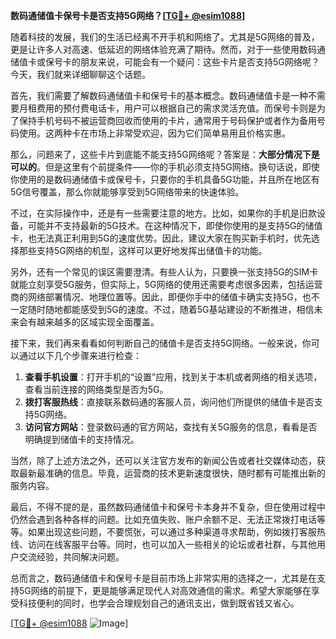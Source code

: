 **数码通储值卡保号卡是否支持5G网络？[[TG💪+ @esim1088](https://t.me/s/esim1088)]**

随着科技的发展，我们的生活已经离不开手机和网络了。尤其是5G网络的普及，更是让许多人对高速、低延迟的网络体验充满了期待。然而，对于一些使用数码通储值卡或保号卡的朋友来说，可能会有一个疑问：这些卡片是否支持5G网络呢？今天，我们就来详细聊聊这个话题。

首先，我们需要了解数码通储值卡和保号卡的基本概念。数码通储值卡是一种不需要月租费用的预付费电话卡，用户可以根据自己的需求灵活充值。而保号卡则是为了保持手机号码不被运营商回收而使用的卡片，通常用于号码保护或者作为备用号码使用。这两种卡在市场上非常受欢迎，因为它们简单易用且价格实惠。

那么，问题来了，这些卡片到底能不能支持5G网络呢？答案是：**大部分情况下是可以的**。但是这里有个前提条件——你的手机必须支持5G网络。换句话说，即使你使用的是数码通储值卡或保号卡，只要你的手机具备5G功能，并且所在地区有5G信号覆盖，那么你就能够享受到5G网络带来的快速体验。

不过，在实际操作中，还是有一些需要注意的地方。比如，如果你的手机是旧款设备，可能并不支持最新的5G技术。在这种情况下，即使你使用的是支持5G的储值卡，也无法真正利用到5G的速度优势。因此，建议大家在购买新手机时，优先选择那些支持5G网络的机型，这样可以更好地发挥出储值卡的功能。

另外，还有一个常见的误区需要澄清。有些人认为，只要换一张支持5G的SIM卡就能立刻享受5G服务，但实际上，5G网络的使用还需要考虑很多因素，包括运营商的网络部署情况、地理位置等。因此，即便你手中的储值卡确实支持5G，也不一定随时随地都能感受到5G的速度。不过，随着5G基站建设的不断推进，相信未来会有越来越多的区域实现全面覆盖。

接下来，我们再来看看如何判断自己的储值卡是否支持5G网络。一般来说，你可以通过以下几个步骤来进行检查：

1. **查看手机设置**：打开手机的“设置”应用，找到关于本机或者网络的相关选项，查看当前连接的网络类型是否为5G。
2. **拨打客服热线**：直接联系数码通的客服人员，询问他们所提供的储值卡是否支持5G网络。
3. **访问官方网站**：登录数码通的官方网站，查找有关5G服务的信息，看看是否明确提到储值卡的支持情况。

当然，除了上述方法之外，还可以关注官方发布的新闻公告或者社交媒体动态，获取最新最准确的信息。毕竟，运营商的技术更新速度很快，随时都有可能推出新的服务内容。

最后，不得不提的是，虽然数码通储值卡和保号卡本身并不复杂，但在使用过程中仍然会遇到各种各样的问题。比如充值失败、账户余额不足、无法正常拨打电话等等。如果出现这些问题，不要慌张，可以通过多种渠道寻求帮助，例如拨打客服热线、访问在线客服平台等。同时，也可以加入一些相关的论坛或者社群，与其他用户交流经验，共同解决问题。

总而言之，数码通储值卡和保号卡是目前市场上非常实用的选择之一，尤其是在支持5G网络的前提下，更是能够满足现代人对高效通信的需求。希望大家能够在享受科技便利的同时，也学会合理规划自己的通讯支出，做到既省钱又省心。

[[TG💪+ @esim1088](https://t.me/s/esim1088) ![Image](https://i.postimg.cc/4NQfJmqS/Snipaste-2025-05-13-00-14-12.png)]